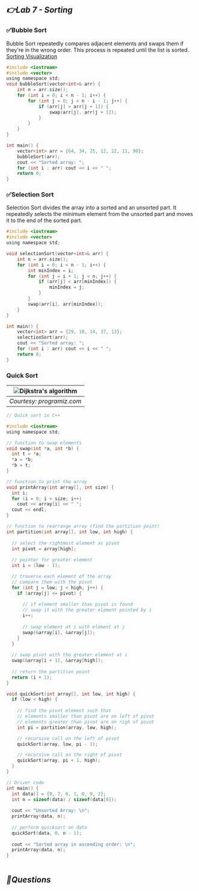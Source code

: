 <h2><i>👉Lab 7 - Sorting</i></h2>

### ✅Bubble Sort
Bubble Sort repeatedly compares adjacent elements and swaps them if they're in the wrong order. This process is repeated until the list is sorted.
[Sorting Visualization](https://visualgo.net/en/sorting)

```c
#include <iostream>
#include <vector>
using namespace std;
void bubbleSort(vector<int>& arr) {
    int n = arr.size();
    for (int i = 0; i < n - 1; i++) {
        for (int j = 0; j < n - i - 1; j++) {
            if (arr[j] > arr[j + 1]) {
                swap(arr[j], arr[j + 1]);
            }
        }
    }
}

int main() {
    vector<int> arr = {64, 34, 25, 12, 22, 11, 90};
    bubbleSort(arr);
    cout << "Sorted array: ";
    for (int i : arr) cout << i << " ";
    return 0;
}
```
### ✅Selection Sort
Selection Sort divides the array into a sorted and an unsorted part. It repeatedly selects the minimum element from the unsorted part and moves it to the end of the sorted part.
```c
#include <iostream>
#include <vector>
using namespace std;

void selectionSort(vector<int>& arr) {
    int n = arr.size();
    for (int i = 0; i < n - 1; i++) {
        int minIndex = i;
        for (int j = i + 1; j < n; j++) {
            if (arr[j] < arr[minIndex]) {
                minIndex = j;
            }
        }
        swap(arr[i], arr[minIndex]);
    }
}

int main() {
    vector<int> arr = {29, 10, 14, 37, 13};
    selectionSort(arr);
    cout << "Sorted array: ";
    for (int i : arr) cout << i << " ";
    return 0;
}

```
### Quick Sort
| ![Dijkstra's algorithm](https://www.programiz.com/sites/tutorial2program/files/quick-sort-0.1_0.png) | 
|:--:| 
| *Courtesy: programiz.com* |
```c
// Quick sort in C++

#include <iostream>
using namespace std;

// function to swap elements
void swap(int *a, int *b) {
  int t = *a;
  *a = *b;
  *b = t;
}

// function to print the array
void printArray(int array[], int size) {
  int i;
  for (i = 0; i < size; i++)
    cout << array[i] << " ";
  cout << endl;
}

// function to rearrange array (find the partition point)
int partition(int array[], int low, int high) {
    
  // select the rightmost element as pivot
  int pivot = array[high];
  
  // pointer for greater element
  int i = (low - 1);

  // traverse each element of the array
  // compare them with the pivot
  for (int j = low; j < high; j++) {
    if (array[j] <= pivot) {
        
      // if element smaller than pivot is found
      // swap it with the greater element pointed by i
      i++;
      
      // swap element at i with element at j
      swap(&array[i], &array[j]);
    }
  }
  
  // swap pivot with the greater element at i
  swap(&array[i + 1], &array[high]);
  
  // return the partition point
  return (i + 1);
}

void quickSort(int array[], int low, int high) {
  if (low < high) {
      
    // find the pivot element such that
    // elements smaller than pivot are on left of pivot
    // elements greater than pivot are on righ of pivot
    int pi = partition(array, low, high);

    // recursive call on the left of pivot
    quickSort(array, low, pi - 1);

    // recursive call on the right of pivot
    quickSort(array, pi + 1, high);
  }
}

// Driver code
int main() {
  int data[] = {8, 7, 6, 1, 0, 9, 2};
  int n = sizeof(data) / sizeof(data[0]);
  
  cout << "Unsorted Array: \n";
  printArray(data, n);
  
  // perform quicksort on data
  quickSort(data, 0, n - 1);
  
  cout << "Sorted array in ascending order: \n";
  printArray(data, n);
}
  
```
<h2><i>🚩Questions</i></h2>




